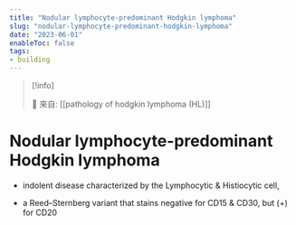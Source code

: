 ```yaml
---
title: "Nodular lymphocyte-predominant Hodgkin lymphoma"
slug: "nodular-lymphocyte-predominant-hodgkin-lymphoma"
date: "2023-06-01"
enableToc: false
tags:
- building
---
```


> [!info]
>
> 🌱 來自: [[pathology of hodgkin lymphoma (HL)]]

# Nodular lymphocyte-predominant Hodgkin lymphoma

* indolent disease characterized by the Lymphocytic & Histiocytic cell,

* a Reed–Sternberg variant that stains
	negative for CD15 & CD30,
	but (+) for CD20
